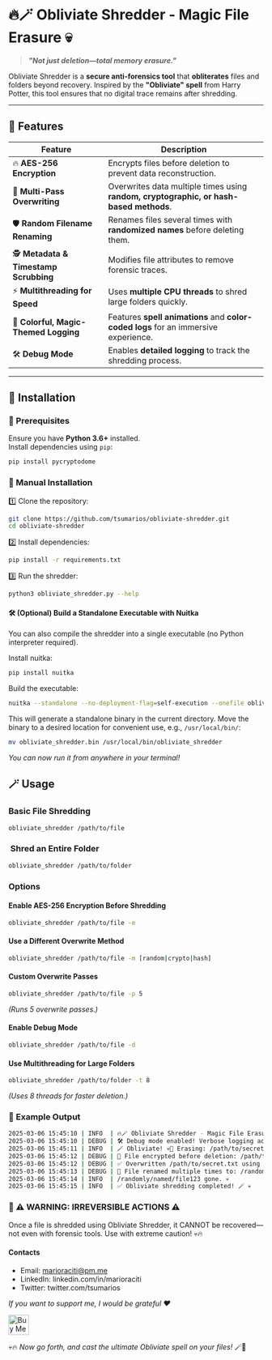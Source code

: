 # 🔥🪄 **Obliviate Shredder** - Magic File Erasure 💀  

> **_"Not just deletion—total memory erasure."_**  

Obliviate Shredder is a **secure anti-forensics tool** that **obliterates** files and folders beyond recovery. Inspired by the **"Obliviate" spell** from Harry Potter, this tool ensures that no digital trace remains after shredding.

---

## 🚀 **Features**

| **Feature** | **Description** |
|------------|----------------|
| 🔥 **AES-256 Encryption** | Encrypts files before deletion to prevent data reconstruction. |
| 🔄 **Multi-Pass Overwriting** | Overwrites data multiple times using **random, cryptographic, or hash-based methods**. |
| 🛡 **Random Filename Renaming** | Renames files several times with **randomized names** before deleting them. |
| 🕵️ **Metadata & Timestamp Scrubbing** | Modifies file attributes to remove forensic traces. |
| ⚡ **Multithreading for Speed** | Uses **multiple CPU threads** to shred large folders quickly. |
| 🎨 **Colorful, Magic-Themed Logging** | Features **spell animations** and **color-coded logs** for an immersive experience. |
| 🛠 **Debug Mode** | Enables **detailed logging** to track the shredding process. |

---

## 🎩 **Installation**

### **📌 Prerequisites**

Ensure you have **Python 3.6+** installed.  
Install dependencies using `pip`:  

```sh
pip install pycryptodome
```

### 🔧 Manual Installation

1️⃣ Clone the repository:

```sh
git clone https://github.com/tsumarios/obliviate-shredder.git
cd obliviate-shredder
```

2️⃣ Install dependencies:

```sh
pip install -r requirements.txt
```

3️⃣ Run the shredder:

```sh
python3 obliviate_shredder.py --help
```

#### 🛠️ (Optional) Build a Standalone Executable with Nuitka

You can also compile the shredder into a single executable (no Python interpreter required).

Install nuitka:

```sh
pip install nuitka
```

Build the executable:

```sh
nuitka --standalone --no-deployment-flag=self-execution --onefile obliviate_shredder.py
```

This will generate a standalone binary in the current directory.
Move the binary to a desired location for convenient use, e.g., `/usr/local/bin/`:

```sh
mv obliviate_shredder.bin /usr/local/bin/obliviate_shredder
```

_You can now run it from anywhere in your terminal!_

## 🪄 Usage

### Basic File Shredding

```sh
obliviate_shredder /path/to/file
```

###  Shred an Entire Folder

```sh
obliviate_shredder /path/to/folder
```

### Options

#### Enable AES-256 Encryption Before Shredding

```sh
obliviate_shredder /path/to/file -e
```

#### Use a Different Overwrite Method

```sh
obliviate_shredder /path/to/file -m [random|crypto|hash]
```

#### Custom Overwrite Passes

```sh
obliviate_shredder /path/to/file -p 5
```

_(Runs 5 overwrite passes.)_

#### Enable Debug Mode

```sh
obliviate_shredder /path/to/file -d
```

#### Use Multithreading for Large Folders

```sh
obliviate_shredder /path/to/folder -t 8
```

_(Uses 8 threads for faster deletion.)_

### 🎨 Example Output

```sh
2025-03-06 15:45:10 | INFO  | 🔥🪄 Obliviate Shredder - Magic File Erasure🔥🪄
2025-03-06 15:45:10 | DEBUG | 🛠 Debug mode enabled! Verbose logging activated.
2025-03-06 15:45:11 | INFO  | 🪄 Obliviate! 💀💨 Erasing: /path/to/secret.txt ...
2025-03-06 15:45:12 | DEBUG | 🔐 File encrypted before deletion: /path/to/secret.txt
2025-03-06 15:45:12 | DEBUG | ✅ Overwritten /path/to/secret.txt using method: random
2025-03-06 15:45:13 | DEBUG | 🔄 File renamed multiple times to: /randomly/named/file123
2025-03-06 15:45:14 | INFO  | /randomly/named/file123 gone. 💀
2025-03-06 15:45:15 | INFO  | ✅ Obliviate shredding completed! 🪄 💀
```

### 🛑 ⚠️ WARNING: IRREVERSIBLE ACTIONS ⚠️

Once a file is shredded using Obliviate Shredder, it CANNOT be recovered—not even with forensic tools.
Use with extreme caution! 💀🔥

#### Contacts

- Email: <marioraciti@pm.me>
- LinkedIn: linkedin.com/in/marioraciti
- Twitter: twitter.com/tsumarios

_If you want to support me, I would be grateful ❤️_

<a href="https://www.buymeacoffee.com/tsumarios" target="_blank"><img
        src="https://cdn.buymeacoffee.com/buttons/default-orange.png" alt="Buy Me A Coffee" height="40"></a>

💀🔥 _Now go forth, and cast the ultimate Obliviate spell on your files!_ 🪄💨
